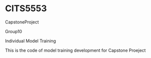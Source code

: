 # CITS5553

CapstoneProject

Group10

Individual Model Training

This is the code of model training development for Capstone Proeject
